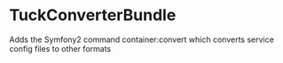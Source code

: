 TuckConverterBundle
===================

Adds the Symfony2 command container:convert which converts service config files to other formats
